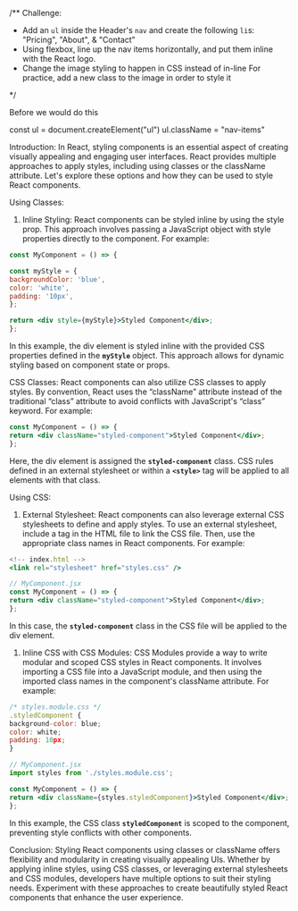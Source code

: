 /**
Challenge: 

- Add an `ul` inside the Header's `nav` and create
  the following `li`s: "Pricing", "About", & "Contact"
- Using flexbox, line up the nav items horizontally, and
  put them inline with the React logo.
- Change the image styling to happen in CSS instead of in-line
  For practice, add a new class to the image in order to style it

*/

Before we would do this

const ul = document.createElement("ul")
ul.className = "nav-items"



Introduction:
In React, styling components is an essential aspect of creating visually appealing and engaging user interfaces. React provides multiple approaches to apply styles, including using classes or the className attribute. Let's explore these options and how they can be used to style React components.

Using Classes:

1. Inline Styling:
React components can be styled inline by using the style prop. This approach involves passing a JavaScript object with style properties directly to the component. For example:

```jsx
const MyComponent = () => {

const myStyle = {
backgroundColor: 'blue',
color: 'white',
padding: '10px',
};

return <div style={myStyle}>Styled Component</div>;
};
```

In this example, the div element is styled inline with the provided CSS properties defined in the **`myStyle`** object. This approach allows for dynamic styling based on component state or props.

CSS Classes:
React components can also utilize CSS classes to apply styles. By convention, React uses the “className” attribute instead of the traditional “class” attribute to avoid conflicts with JavaScript's “class” keyword. For example:

```jsx
const MyComponent = () => {
return <div className="styled-component">Styled Component</div>;
};
```

Here, the div element is assigned the **`styled-component`** class. CSS rules defined in an external stylesheet or within a **`<style>`** tag will be applied to all elements with that class.

Using CSS:

1. External Stylesheet:
React components can also leverage external CSS stylesheets to define and apply styles. To use an external stylesheet, include a <link> tag in the HTML file to link the CSS file. Then, use the appropriate class names in React components. For example:

```jsx
<!-- index.html -->
<link rel="stylesheet" href="styles.css" />
```

```jsx
// MyComponent.jsx
const MyComponent = () => {
return <div className="styled-component">Styled Component</div>;
};
```

In this case, the **`styled-component`** class in the CSS file will be applied to the div element.

1. Inline CSS with CSS Modules:
CSS Modules provide a way to write modular and scoped CSS styles in React components. It involves importing a CSS file into a JavaScript module, and then using the imported class names in the component's className attribute. For example:

```jsx
/* styles.module.css */
.styledComponent {
background-color: blue;
color: white;
padding: 10px;
}
```

```jsx
// MyComponent.jsx
import styles from './styles.module.css';
```

```jsx
const MyComponent = () => {
return <div className={styles.styledComponent}>Styled Component</div>;
};
```

In this example, the CSS class **`styledComponent`** is scoped to the component, preventing style conflicts with other components.

Conclusion:
Styling React components using classes or className offers flexibility and modularity in creating visually appealing UIs. Whether by applying inline styles, using CSS classes, or leveraging external stylesheets and CSS modules, developers have multiple options to suit their styling needs. Experiment with these approaches to create beautifully styled React components that enhance the user experience.